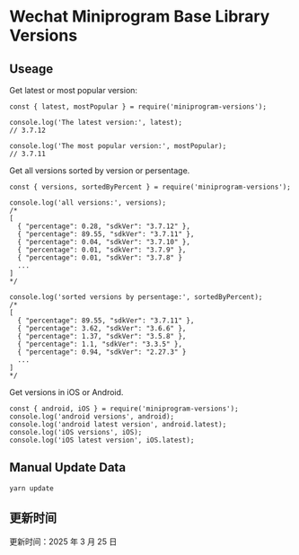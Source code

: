 
# Wechat Miniprogram Base Library Versions

## Useage

Get latest or most popular version:

```;
const { latest, mostPopular } = require('miniprogram-versions');

console.log('The latest version:', latest);
// 3.7.12

console.log('The most popular version:', mostPopular);
// 3.7.11

```

Get all versions sorted by version or persentage.

```
const { versions, sortedByPercent } = require('miniprogram-versions');

console.log('all versions:', versions);
/*
[
  { "percentage": 0.28, "sdkVer": "3.7.12" },
  { "percentage": 89.55, "sdkVer": "3.7.11" },
  { "percentage": 0.04, "sdkVer": "3.7.10" },
  { "percentage": 0.01, "sdkVer": "3.7.9" },
  { "percentage": 0.01, "sdkVer": "3.7.8" }
  ...
]
*/

console.log('sorted versions by persentage:', sortedByPercent);
/*
[
  { "percentage": 89.55, "sdkVer": "3.7.11" },
  { "percentage": 3.62, "sdkVer": "3.6.6" },
  { "percentage": 1.37, "sdkVer": "3.5.8" },
  { "percentage": 1.1, "sdkVer": "3.3.5" },
  { "percentage": 0.94, "sdkVer": "2.27.3" }
  ...
]
*/
```

Get versions in iOS or Android.

```
const { android, iOS } = require('miniprogram-versions');
console.log('android versions', android);
console.log('android latest version', android.latest);
console.log('iOS versions', iOS);
console.log('iOS latest version', iOS.latest);
```

## Manual Update Data

```
yarn update
```

## 更新时间

更新时间：2025 年 3 月 25 日
